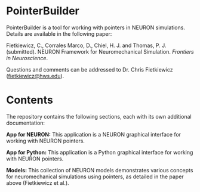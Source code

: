 # PointerBuilder
PointerBuilder is a tool for working with pointers in NEURON simulations. Details are available in the following paper:

Fietkiewicz, C., Corrales Marco, D., Chiel, H. J. and Thomas, P. J. (submitted). NEURON Framework for Neuromechanical Simulation. *Frontiers in Neuroscience*.

Questions and comments can be addressed to Dr. Chris Fietkiewicz (fietkiewicz@hws.edu).

# Contents

The repository contains the following sections, each with its own additional documentation:

**App for NEURON:** This application is a NEURON graphical interface for working with NEURON pointers.

**App for Python:** This application is a Python graphical interface for working with NEURON pointers.

**Models:** This collection of NEURON models demonstrates various concepts for neuromechanical simulations using pointers, as detailed in the paper above (Fietkiewicz et al.).
